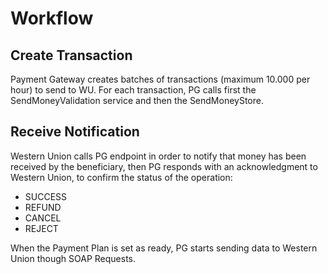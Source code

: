 # Workflow

## Create Transaction

Payment Gateway creates batches of transactions (maximum 10.000 per hour) to send to WU.
For each transaction, PG calls first the SendMoneyValidation service and then the SendMoneyStore.

## Receive Notification

Western Union calls PG endpoint in order to notify that money has been received by the beneficiary, then PG responds with an acknowledgment to Western Union, to confirm the status of the operation:

- SUCCESS
- REFUND
- CANCEL
- REJECT

When the Payment Plan is set as ready, PG starts sending data to Western Union though SOAP Requests.
